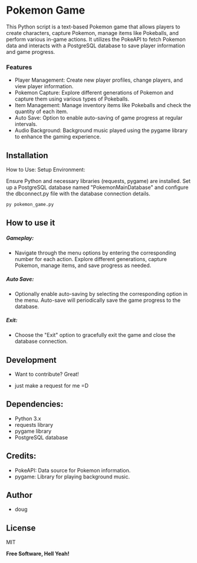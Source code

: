 # Pokemon Game




This Python script is a text-based Pokemon game that allows players to create characters, capture Pokemon, manage items like Pokeballs, and perform various in-game actions. It utilizes the PokeAPI to fetch Pokemon data and interacts with a PostgreSQL database to save player information and game progress.



### Features

- Player Management: Create new player profiles, change players, and view player information.
- Pokemon Capture: Explore different generations of Pokemon and capture them using various types of Pokeballs.
 - Item Management: Manage inventory items like Pokeballs and check the quantity of each item.
 - Auto Save: Option to enable auto-saving of game progress at regular intervals.
 - Audio Background: Background music played using the pygame library to enhance the gaming experience.


## Installation

How to Use:
Setup Environment:

Ensure Python and necessary libraries (requests, pygame) are installed.
Set up a PostgreSQL database named "PokemonMainDatabase" and configure the dbconnect.py file with the database connection details.

```sh
py pokemon_game.py
```

## How to use it

##### Gameplay:

 - Navigate through the menu options by entering the corresponding number for each action.
Explore different generations, capture Pokemon, manage items, and save progress as needed.

##### Auto Save:

 - Optionally enable auto-saving by selecting the corresponding option in the menu.
Auto-save will periodically save the game progress to the database.

##### Exit:

 - Choose the "Exit" option to gracefully exit the game and close the database connection.



## Development

- Want to contribute? Great!

 - just make a request for me =D

## Dependencies:
 - Python 3.x
- requests library
- pygame library
- PostgreSQL database

## Credits:
- PokeAPI: Data source for Pokemon information.
- pygame: Library for playing background music.
## Author
- doug

## License

MIT

**Free Software, Hell Yeah!**


